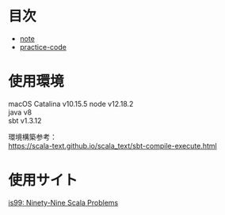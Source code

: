 # 目次
- [note](https://github.com/nzzzz27/scala-practice/tree/master/src/main/scala/notes)
- [practice-code](https://github.com/nzzzz27/scala-practice/tree/master/src/main/scala/practice-codes)

# 使用環境
macOS Catalina v10.15.5
node v12.18.2  
java v8  
sbt v1.3.12  

環境構築参考：  
https://scala-text.github.io/scala_text/sbt-compile-execute.html


# 使用サイト
[is99: Ninety-Nine Scala Problems](http://aperiodic.net/phil/scala/s-99/)  


